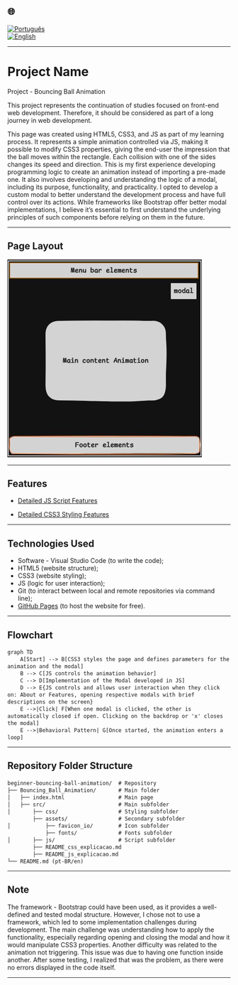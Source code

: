 ## 🌐
[![Português](https://img.shields.io/badge/-Português-green)](README.md)  
[![English](https://img.shields.io/badge/-English-blue)](README_en.md)

---

# Project Name

Project - Bouncing Ball Animation

This project represents the continuation of studies focused on front-end web development. Therefore, it should be considered as part of a long journey in web development.

This page was created using HTML5, CSS3, and JS as part of my learning process.
It represents a simple animation controlled via JS, making it possible to modify CSS3 properties, giving the end-user the impression that the ball moves within the rectangle. Each collision with one of the sides changes its speed and direction.
This is my first experience developing programming logic to create an animation instead of importing a pre-made one. It also involves developing and understanding the logic of a modal, including its purpose, functionality, and practicality. I opted to develop a custom modal to better understand the development process and have full control over its actions. While frameworks like Bootstrap offer better modal implementations, I believe it’s essential to first understand the underlying principles of such components before relying on them in the future.

---

## Page Layout

![Page layout sketch](./src/assets/imagem/Layout_da_pagina_en.jpg)

---

## Features

- [Detailed JS Script Features](./src/README_js_explicacao.md)
  
- [Detailed CSS3 Styling Features](./src/README_css_explicacao.md)

---

## Technologies Used

- Software - Visual Studio Code (to write the code);
- HTML5 (website structure);
- CSS3 (website styling);
- JS (logic for user interaction);
- Git (to interact between local and remote repositories via command line);
- [GitHub Pages](https://pages.github.com/) (to host the website for free).

---

## Flowchart

```mermaid
graph TD
    A[Start] --> B[CSS3 styles the page and defines parameters for the animation and the modal]
    B --> C[JS controls the animation behavior]
    C --> D[Implementation of the Modal developed in JS]
    D --> E{JS controls and allows user interaction when they click on: About or Features, opening respective modals with brief descriptions on the screen}
    E -->|Click| F[When one modal is clicked, the other is automatically closed if open. Clicking on the backdrop or 'x' closes the modal]
    E -->|Behavioral Pattern| G[Once started, the animation enters a loop]
```

---

## Repository Folder Structure

```
beginner-bouncing-ball-animation/  # Repository
├── Bouncing_Ball_Animation/       # Main folder
│   ├── index.html                 # Main page
│   ├── src/                       # Main subfolder
│       ├── css/                   # Styling subfolder
        ├── assets/                # Secondary subfolder           
│           ├── favicon_io/        # Icon subfolder
            ├── fonts/             # Fonts subfolder         
│       ├── js/                    # Script subfolder
        ├── README_css_explicacao.md 
        ├── README_js_explicacao.md    
└── README.md (pt-BR/en)
```

---

## Note

The framework - Bootstrap could have been used, as it provides a well-defined and tested modal structure. However, I chose not to use a framework, which led to some implementation challenges during development. The main challenge was understanding how to apply the functionality, especially regarding opening and closing the modal and how it would manipulate CSS3 properties. 
Another difficulty was related to the animation not triggering. This issue was due to having one function inside another. After some testing, I realized that was the problem, as there were no errors displayed in the code itself.

---